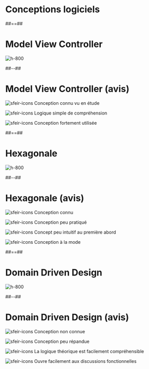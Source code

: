 <!-- .slide: class="transition" -->

# Conceptions logiciels

##==##

<!-- .slide: class="full-center" -->

# Model View Controller

![h-800](./assets/images/mvc.svg)

##--##

<!-- .slide: class="with-code" -->

# Model View Controller (avis)

![sfeir-icons](plus-circle)<!-- .element: style="--icon-color:green;"  --> Conception connu vu en étude

![sfeir-icons](plus-circle)<!-- .element: style="--icon-color:green;"  --> Logique simple de compréhension

![sfeir-icons](plus-circle)<!-- .element: style="--icon-color:green;"  --> Conception fortement utilisée

##==##

<!-- .slide: class="full-center" -->

# Hexagonale

![h-800](./assets/images/hexa.svg)

##--##

<!-- .slide: class="with-code" -->

# Hexagonale (avis)

![sfeir-icons](plus-circle)<!-- .element: style="--icon-color:green;"  --> Conception connu

![sfeir-icons](minus-circle)<!-- .element: style="--icon-color:red;"  --> Conception peu pratiqué

![sfeir-icons](minus-circle)<!-- .element: style="--icon-color:red;"  --> Concept peu intuitif au première abord

![sfeir-icons](plus-circle)<!-- .element: style="--icon-color:green;"  --> Conception à la mode

##==##

<!-- .slide: class="full-center" -->

# Domain Driven Design

![h-800](./assets/images/ddd.svg)

##--##

<!-- .slide: class="with-code" -->

# Domain Driven Design (avis)

![sfeir-icons](plus-circle)<!-- .element: style="--icon-color:green;"  --> Conception non connue

![sfeir-icons](minus-circle)<!-- .element: style="--icon-color:red;"  --> Conception peu répandue

![sfeir-icons](plus-circle)<!-- .element: style="--icon-color:green;"  --> La logique théorique est facilement compréhensible

![sfeir-icons](plus-circle)<!-- .element: style="--icon-color:green;"  --> Ouvre facilement aux discussions fonctionnelles
